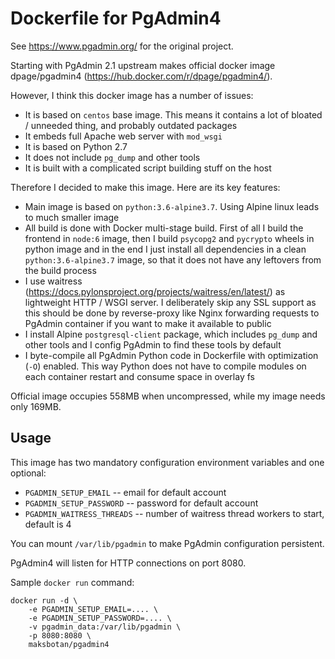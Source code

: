 Dockerfile for PgAdmin4
=======================

See <https://www.pgadmin.org/> for the original project.

Starting with PgAdmin 2.1 upstream makes official docker image dpage/pgadmin4
(<https://hub.docker.com/r/dpage/pgadmin4/>).

However, I think this docker image has a number of issues:

- It is based on `centos` base image. This means it contains a lot of bloated / unneeded thing, and
probably outdated packages
- It embeds full Apache web server with `mod_wsgi`
- It is based on Python 2.7
- It does not include `pg_dump` and other tools
- It is built with a complicated script building stuff on the host

Therefore I decided to make this image. Here are its key features:

- Main image is based on `python:3.6-alpine3.7`. Using Alpine linux leads to much smaller image
- All build is done with Docker multi-stage build. First of all I build the frontend in `node:6` image,
then I build `psycopg2` and `pycrypto` wheels in python image and in the end I just install all
dependencies in a clean `python:3.6-alpine3.7` image, so that it does not have any leftovers from the build
process
- I use waitress (<https://docs.pylonsproject.org/projects/waitress/en/latest/>) as lightweight HTTP / WSGI
server. I deliberately skip any SSL support as this should be done by reverse-proxy like Nginx forwarding
requests to PgAdmin container if you want to make it available to public
- I install Alpine `postgresql-client` package, which includes `pg_dump` and other tools and I config
PgAdmin to find these tools by default
- I byte-compile all PgAdmin Python code in Dockerfile with optimization (`-O`) enabled. This way Python
does not have to compile modules on each container restart and consume space in overlay fs

Official image occupies 558MB when uncompressed, while my image needs only 169MB.

Usage
-----

This image has two mandatory configuration environment variables and one optional:

- `PGADMIN_SETUP_EMAIL` -- email for default account
- `PGADMIN_SETUP_PASSWORD` -- password for default account
- `PGADMIN_WAITRESS_THREADS` -- number of waitress thread workers to start, default is 4

You can mount `/var/lib/pgadmin` to make PgAdmin configuration persistent. 

PgAdmin4 will listen for HTTP connections on port 8080.

Sample `docker run` command:

```
docker run -d \
    -e PGADMIN_SETUP_EMAIL=.... \
    -e PGADMIN_SETUP_PASSWORD=.... \
    -v pgadmin_data:/var/lib/pgadmin \
    -p 8080:8080 \
    maksbotan/pgadmin4
```

